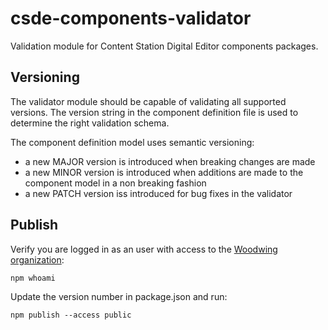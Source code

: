 # csde-components-validator
Validation module for Content Station Digital Editor components packages.

## Versioning
The validator module should be capable of validating all supported versions.
The version string in the component definition file is used to determine the right validation schema.

The component definition model uses semantic versioning:

- a new MAJOR version is introduced when breaking changes are made
- a new MINOR version is introduced when additions are made to the component model in a non breaking fashion
- a new PATCH version iss introduced for bug fixes in the validator

## Publish
Verify you are logged in as an user with access to the [Woodwing organization](https://www.npmjs.com/org/woodwing):

```npm whoami```

Update the version number in package.json and run:

```npm publish --access public```
